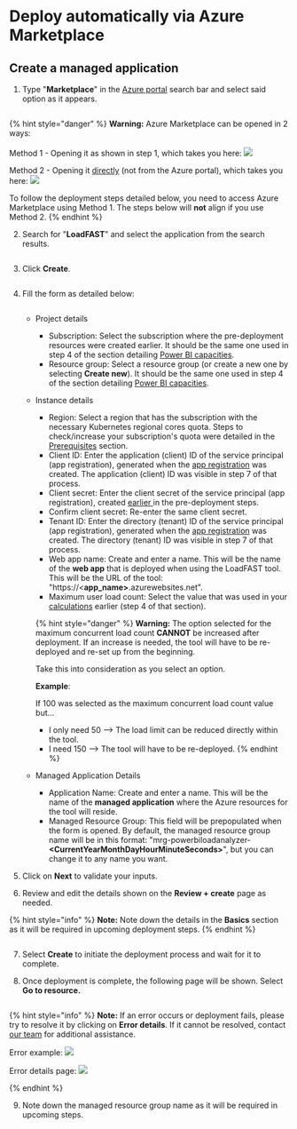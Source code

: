 # Deploy automatically via Azure Marketplace

<a href="#navigate-to-the-deploy-automatically-via-azure-marketplace.md" id="navigate-to-the-deploy-automatically-via-azure-marketplace"></a>

## Create a managed application

1.  Type "**Marketplace**" in the [Azure portal](https://portal.azure.com) search bar and select said option as it appears.&#x20;

    <figure><img src="../../.gitbook/assets/16.3.png" alt=""><figcaption></figcaption></figure>

{% hint style="danger" %}
**Warning:** Azure Marketplace can be opened in 2 ways:\
\
Method 1 - Opening it as shown in step 1, which takes you here: ![](<../../.gitbook/assets/image (5).png>)

Method 2 - Opening it [directly](https://azuremarketplace.microsoft.com/en-us/marketplace/) (not from the Azure portal), which takes you here: ![](<../../.gitbook/assets/image (6).png>)

To follow the deployment steps detailed below, you need to access Azure Marketplace using Method 1. The steps below will **not** align if you use Method 2.
{% endhint %}



2. Search for "**LoadFAST**" and select the application from the search results.&#x20;

<figure><img src="../../.gitbook/assets/12.2 (3).png" alt=""><figcaption></figcaption></figure>

3.  Click **Create**.&#x20;

    <figure><img src="../../.gitbook/assets/image (3) (1).png" alt=""><figcaption></figcaption></figure>
4.  Fill the form as detailed below:

    <figure><img src="../../.gitbook/assets/12.4.png" alt=""><figcaption></figcaption></figure>

    * Project details
      * Subscription: Select the subscription where the pre-deployment resources were created earlier. It should be the same one used in step 4 of the section detailing [Power BI capacities](https://maqsoftware.gitbook.io/pbi-load-analyzer-technical-documentation/setting-up/prerequisites/set-up-power-bi-and-azure#power-bi-capacity).
      * Resource group: Select a resource group (or create a new one by selecting **Create new**). It should be the same one used in step 4 of the section detailing [Power BI capacities](https://maqsoftware.gitbook.io/pbi-load-analyzer-technical-documentation/setting-up/prerequisites/set-up-power-bi-and-azure#power-bi-capacity).
    *   Instance details

        * Region: Select a region that has the subscription with the necessary Kubernetes regional cores quota. Steps to check/increase your subscription's quota were detailed in the [Prerequisites](https://maqsoftware.gitbook.io/pbi-load-analyzer-technical-documentation/setting-up/prerequisites/set-up-power-bi-and-azure#kubernetes-regional-cores-quota) section.
        * Client ID: Enter the application (client) ID of the service principal (app registration), generated when the [app registration](../prepare/pre-deployment/create-an-app-registration-for-the-loadfast-api.md#create-an-app-registration) was created. The application (client) ID was visible in step 7 of that process.
        * Client secret: Enter the client secret of the service principal (app registration), created [earlier ](../prepare/pre-deployment/create-an-app-registration-for-the-loadfast-api.md#create-a-client-secret)in the pre-deployment steps.
        * Confirm client secret: Re-enter the same client secret.
        * Tenant ID: Enter the directory (tenant) ID of the service principal (app registration), generated when the [app registration](../prepare/pre-deployment/create-an-app-registration-for-the-loadfast-api.md#create-an-app-registration) was created. The directory (tenant) ID was visible in step 7 of that process.
        * Web app name: Create and enter a name. This will be the name of the **web app** that is deployed when using the LoadFAST tool. This will be the URL of the tool: "https://<**app\_name>**.azurewebsites.net".
        * Maximum user load count: Select the value that was used in your [calculations](https://maqsoftware.gitbook.io/pbi-load-analyzer-technical-documentation/setting-up/prerequisites/set-up-power-bi-and-azure#kubernetes-regional-cores-quota) earlier (step 4 of that section).

        {% hint style="danger" %}
        **Warning:** The option selected for the maximum concurrent load count **CANNOT** be increased after deployment. If an increase is needed, the tool will have to be re-deployed and re-set up from the beginning.

        Take this into consideration as you select an option.

        **Example**:

        If 100 was selected as the maximum concurrent load count value but...

        * I only need 50 --> The load limit can be reduced directly within the tool.
        * I need 150 --> The tool will have to be re-deployed.
        {% endhint %}

    * Managed Application Details
      * Application Name: Create and enter a name. This will be the name of the **managed application** where the Azure resources for the tool will reside.
      * Managed Resource Group: This field will be prepopulated when the form is opened. By default, the managed resource group name will be in this format: "mrg-powerbiloadanalyzer-**\<CurrentYearMonthDayHourMinuteSeconds>**", but you can change it to any name you want.
5. Click on **Next** to validate your inputs.
6.  Review and edit the details shown on the **Review + create** page as needed.&#x20;

{% hint style="info" %}
**Note:** Note down the details in the **Basics** section as it will be required in upcoming deployment steps.
{% endhint %}

<figure><img src="../../.gitbook/assets/12.5.png" alt=""><figcaption></figcaption></figure>

7. Select **Create** to initiate the deployment process and wait for it to complete.&#x20;
8.  Once deployment is complete, the following page will be shown. Select **Go to resource.**

    <figure><img src="../../.gitbook/assets/12.6 (1).png" alt=""><figcaption></figcaption></figure>

{% hint style="info" %}
**Note:** If an error occurs or deployment fails, please try to resolve it by clicking on **Error details**. If it cannot be resolved, contact [our team](mailto:Sales@MAQSoftware.com) for additional assistance.



Error example: ![](../../.gitbook/assets/12.8.png)

Error details page: ![](../../.gitbook/assets/12.9.png)


{% endhint %}


9.  Note down the managed resource group name as it will be required in upcoming steps.&#x20;



    <figure><img src="../../.gitbook/assets/12.7.png" alt=""><figcaption></figcaption></figure>
